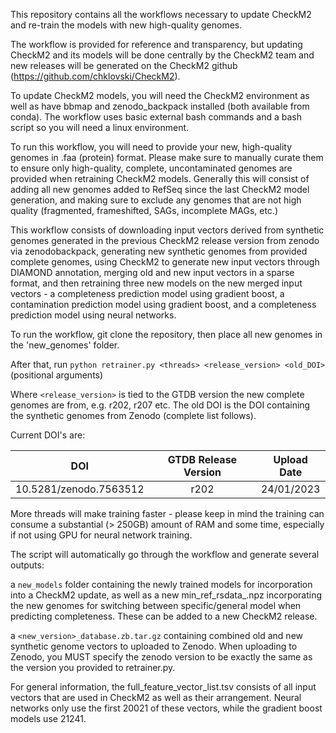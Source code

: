This repository contains all the workflows necessary to update CheckM2 and re-train the models with new high-quality genomes. 

The workflow is provided for reference and transparency, but updating CheckM2 and its models will be done centrally by the CheckM2 team and new releases will be generated on the CheckM2 github (https://github.com/chklovski/CheckM2). 

To update CheckM2 models, you will need the CheckM2 environment as well as have bbmap and zenodo_backpack installed (both available from conda). The workflow uses basic external bash commands and a bash script so you will need a linux environment.  

To run this workflow, you will need to provide your new, high-quality genomes in .faa (protein) format. Please make sure to manually curate them to ensure only high-quality, complete, uncontaminated genomes are provided when retraining CheckM2 models. Generally this will consist of adding all new genomes added to RefSeq since the last CheckM2 model generation, and making sure to exclude any genomes that are not high quality (fragmented, frameshifted, SAGs, incomplete MAGs, etc.)

This workflow consists of downloading input vectors derived from synthetic genomes generated in the previous CheckM2 release version from zenodo via zenodobackpack, generating new synthetic genomes from provided complete genomes, using CheckM2 to generate new input vectors through DIAMOND annotation, merging old and new input vectors in a sparse format, and then retraining three new models on the new merged input vectors - a completeness prediction model using gradient boost, a contamination prediction model using gradient boost, and a completeness prediction model using neural networks. 

To run the workflow, git clone the repository, then place all new genomes in the 'new_genomes' folder. 

After that, run `python retrainer.py <threads> <release_version> <old_DOI>` (positional arguments)

Where `<release_version>` is tied to the GTDB version the new complete genomes are from, e.g. r202, r207 etc. The old DOI is the DOI containing the synthetic genomes from Zenodo (complete list follows). 

Current DOI's are:

|DOI | GTDB Release Version | Upload Date |
|  :---:   |  :---:   |  :---:  |
| 10.5281/zenodo.7563512 | r202 | 24/01/2023 |

More threads will make training faster - please keep in mind the training can consume a substantial (> 250GB) amount of RAM and some time, especially if not using GPU for neural network training. 

The script will automatically go through the workflow and generate several outputs: 

a `new_models` folder containing the newly trained models for incorporation into a CheckM2 update, as well as a new min_ref_rsdata_<version>.npz incorporating the new genomes for switching between specific/general model when predicting completeness. These can be added to a new CheckM2 release. 

a `<new_version>_database.zb.tar.gz` containing combined old and new synthetic genome vectors to uploaded to Zenodo. When uploading to Zenodo, you MUST specify the zenodo version to be exactly the same as the version you provided to retrainer.py.

For general information, the full_feature_vector_list.tsv consists of all input vectors that are used in CheckM2 as well as their arrangement. Neural networks only use the first 20021 of these vectors, while the gradient boost models use 21241. 
